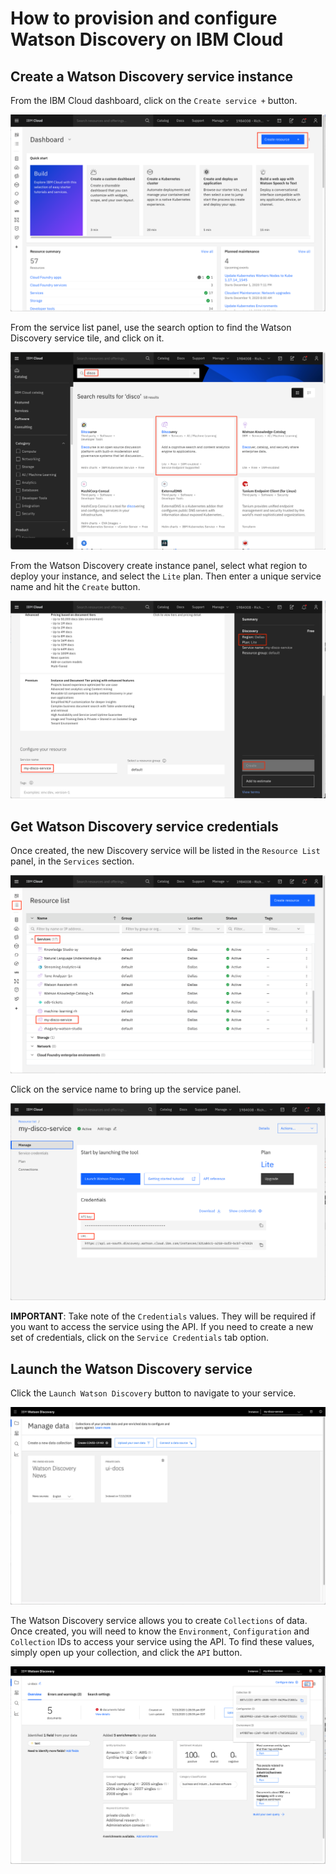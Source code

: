 # How to provision and configure Watson Discovery on IBM Cloud

## Create a Watson Discovery service instance

From the IBM Cloud dashboard, click on the `Create service +` button.

  ![cloud-dashboard](images/cloud-dashboard.png)

From the service list panel, use the search option to find the Watson Discovery service tile, and click on it.

  ![find-disco-service](images/find-disco-service.png)

From the Watson Discovery create instance panel, select what region to deploy your instance, and select the `Lite` plan. Then enter a unique service name and hit the `Create` button.

  ![create-instance](images/create-instance.png)

## Get Watson Discovery service credentials

Once created, the new Discovery service will be listed in the `Resource List` panel, in the `Services` section.

  ![disco-in-list](images/disco-in-list.png)

Click on the service name to bring up the service panel.

  ![disco-service-panel](images/disco-service-panel.png)

**IMPORTANT**: Take note of the `Credentials` values. They will be required if you want to access the service using the API. If you need to create a new set of credentials, click on the `Service Credentials` tab option.

## Launch the Watson Discovery service

Click the `Launch Watson Discovery` button to navigate to your service.

  ![disco-home](images/disco-home.png)

The Watson Discovery service allows you to create `Collections` of data. Once created, you will need to know the `Environment`, `Configuration` and `Collection` IDs to access your service using the API. To find these values, simply open up your collection, and click the `API` button.

  ![get-disco-ids](images/get-disco-ids.png)
